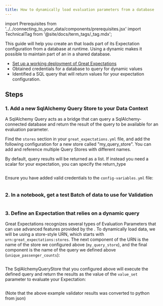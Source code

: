 ```yaml
---
title: How to dynamically load evaluation parameters from a database
---
```


import Prerequisites from '../../connecting_to_your_data/components/prerequisites.jsx'
import TechnicalTag from '@site/docs/term_tags/_tag.mdx';

This guide will help you create an <TechnicalTag tag="expectation" text="Expectation" /> that loads part of its Expectation configuration from a database at runtime. Using a dynamic <TechnicalTag tag="evaluation_parameter" text="Evaluation Parameter" /> makes it possible to maintain part of an <TechnicalTag tag="expectation_suite" text="Expectation Suite" /> in a shared database.

<Prerequisites>

- [Set up a working deployment of Great Expectations](/docs/guides/setup/setup_overview)
- Obtained credentials for a database to query for dynamic values
- Identified a SQL query that will return values for your expectation configuration.

</Prerequisites>

## Steps

### 1. Add a new SqlAlchemy Query Store to your Data Context

A SqlAlchemy Query <TechnicalTag tag="store" text="Store" /> acts as a bridge that can query a SqlAlchemy-connected database and return the result of the query to be available for an evaluation parameter.

Find the ``stores`` section in your ``great_expectations.yml`` file, and add the following configuration for a new store called "my_query_store". You can add and reference multiple Query Stores with different names.

By default, query results will be returned as a list. If instead you need a scalar for your expectation, you can specify the return_type

```yaml name="tests/integration/fixtures/query_store/great_expectations/great_expectations.yml my_query_store"
```

Ensure you have added valid credentials to the ``config-variables.yml`` file:

```yaml name="tests/integration/fixtures/query_store/great_expectations/uncommitted/config_variables.yml my_query_store_creds"
```

### 2. In a notebook, get a test Batch of data to use for Validation

```python name="tests/integration/docusaurus/expectations/advanced/how_to_dynamically_load_evaluation_parameters_from_a_database.py get_validator"
```

### 3. Define an Expectation that relies on a dynamic query

Great Expectations recognizes several types of Evaluation Parameters that can use advanced features provided by the <TechnicalTag tag="data_context" text="Data Context" />. To dynamically load data, we will be using a store-style URN, which starts with `urn:great_expectations:stores`. The next component of the URN is the name of the store we configured above (``my_query_store``), and the final component is the name of the query we defined above (``unique_passenger_counts``):

```python name="tests/integration/docusaurus/expectations/advanced/how_to_dynamically_load_evaluation_parameters_from_a_database.py define expectation"
```

The SqlAlchemyQueryStore that you configured above will execute the defined query and return the results as the value of the ``value_set`` parameter to evaluate your Expectation:

```python name="tests/integration/docusaurus/expectations/advanced/how_to_dynamically_load_evaluation_parameters_from_a_database.py expected_validator_results"
```

(Note that the above example validator results was converted to python from json)
